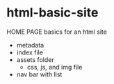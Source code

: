 # html-basic-site
HOME PAGE
basics for an html site
  - metadata
  - index file
  - assets folder
      - css, js, and img file
  - nav bar with list
